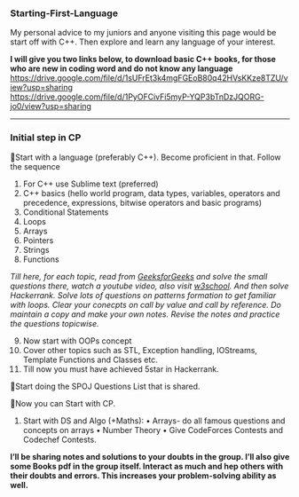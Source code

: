 ### Starting-First-Language

My personal advice to my juniors and anyone visiting this page would be start off with C++. Then explore and learn any language of your interest.



**I will give you two links below, to download basic C++ books, for those who are new in coding word and do not know any language**
https://drive.google.com/file/d/1sUFrEt3k4mgFGEoB80q42HVsKKze8TZU/view?usp=sharing \
https://drive.google.com/file/d/1PyOFCivFi5myP-YQP3bTnDzJQORG-jo0/view?usp=sharing

***

### Initial step in CP

🔸Start with a language (preferably C++). Become proficient in that. Follow the sequence
1.	For C++ use Sublime text (preferred)
2.	C++ basics (hello world program, data types, variables, operators and precedence, expressions, bitwise operators and basic programs)
3.	Conditional Statements
4.	Loops
5.	Arrays
6.	Pointers
7.	Strings
8.	Functions


_Till here, for each topic, read from [GeeksforGeeks](https://www.geeksforgeeks.org/c-plus-plus/?ref=shm) and solve the small questions there, watch a youtube video, also visit [w3school](https://www.w3schools.com/cpp/default.asp). And then solve Hackerrank.
Solve lots of questions on patterns formation to get familiar with loops. Clear your conecpts on call by value and call by reference.
Do maintain a copy and make your own notes. Revise the notes and practice the questions topicwise._


9.	Now start with OOPs concept
10.	Cover other topics such as STL, Exception handling, IOStreams, Template Functions and Classes etc.
11.	Till now you must have achieved 5star in Hackerrank.

🔸Start doing the SPOJ Questions List that is shared.

🔸Now you can Start with CP.
1.	Start with DS and Algo (+Maths):
•	Arrays- do all famous questions and concepts on arrays
•	Number Theory
•	Give CodeForces Contests and Codechef Contests.


**I’ll be sharing notes and solutions to your doubts in the group. I’ll also give some Books pdf in the group itself. 
Interact as much and hep others with their doubts and errors. This increases your problem-solving ability as well.**
